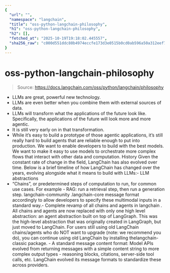 ```yaml
---
{
  "url": "",
  "namespace": "langchain",
  "title": "oss-python-langchain-philosophy",
  "h1": "oss-python-langchain-philosophy",
  "h2": [],
  "fetched_at": "2025-10-19T19:18:02.445557",
  "sha256_raw": "c000d551ddc80b4974eccfe173d3e0515b0cd0ab596a50a312eef7f5af2b59e4"
}
---
```


# oss-python-langchain-philosophy

> Source: https://docs.langchain.com/oss/python/langchain/philosophy

- LLMs are great, powerful new technology.
- LLMs are even better when you combine them with external sources of data.
- LLMs will transform what the applications of the future look like. Specifically, the applications of the future will look more and more agentic.
- It is still very early on in that transformation.
- While it’s easy to build a prototype of those agentic applications, it’s still really hard to build agents that are reliable enough to put into production.
We want to enable developers to build with the best models.
We want to make it easy to use models to orchestrate more complex flows that interact with other data and computation.
History
Given the constant rate of change in the field, LangChain has also evolved over time. Below is a brief timeline of how LangChain has changed over the years, evolving alongside what it means to build with LLMs:- LLM abstractions
- “Chains”, or predetermined steps of computation to run, for common use cases. For example - RAG: run a retrieval step, then run a generation step.
langchain-community
.langchain-core
message format accordingly to allow developers to specify these multimodal inputs in a standard way.-
Complete revamp of all chains and agents in
langchain
. All chains and agents are now replaced with only one high level abstraction: an agent abstraction built on top of LangGraph. This was the high-level abstraction that was originally created in LangGraph, but just moved to LangChain. For users still using old LangChain chains/agents who do NOT want to upgrade (note: we recommend you do), you can continue using old LangChain by installing thelangchain-classic
package. - A standard message content format: Model APIs evolved from returning messages with a simple content string to more complex output types - reasoning blocks, citations, server-side tool calls, etc. LangChain evolved its message formats to standardize these across providers.